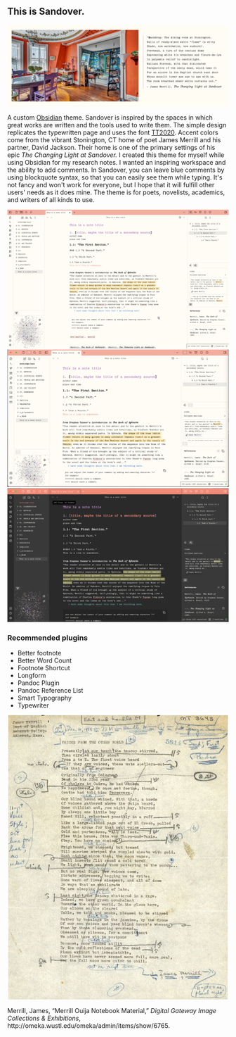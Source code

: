 ## This is Sandover.
<img src="/images/sandover-intro copy.png">
<p>A custom <a href="https://www.obsidian.md">Obsidian</a> theme. Sandover is inspired by the spaces in which great works are written and the tools used to write them. The simple design replicates the typewritten page and uses the font <a href="https://github.com/ctrlcctrlv/TT2020">TT2020</a>. Accent colors come from the vibrant Stonington, CT home of poet James Merrill and his partner, David Jackson. Their home is one of the primary settings of his epic <i>The Changing Light at Sandover.</i> I created this theme for myself while using Obsidian for my research notes. I wanted an inspiring workspace and the ability to add comments. In Sandover, you can leave blue comments by using blockquote syntax, so that you can easily see them while typing. It's not fancy and won't work for everyone, but I hope that it will fulfill other users' needs as it does mine. The theme is for poets, novelists, academics, and writers of all kinds to use. </p>

<img src="images/sandover-plain.png">
<img src="images/Sandover_with_plugins.png">
<img src="images/sandover-dark.png">

### Recommended plugins
* Better footnote
* Better Word Count
* Footnote Shortcut
* Longform
* Pandoc Plugin
* Pandoc Reference List
* Smart Typography
* Typewriter

<p align="center">
  <img width="500" src="images/WUSTL-Merrill-MS.jpg">
</p> 
<p>Merrill, James, “Merrill Ouija Notebook Material,” <i>Digital Gateway Image Collections & Exhibitions</i>, http://omeka.wustl.edu/omeka/admin/items/show/6765.</p>
